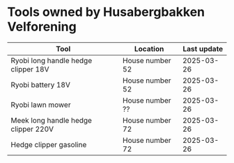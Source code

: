 # Tools owned by Husabergbakken Velforening

| Tool  |  Location  | Last update |
|-------|------------|-------------|
| Ryobi long handle hedge clipper 18V | House number 52 | 2025-03-26 |
| Ryobi battery 18V | House number 52 | 2025-03-26 |
| Ryobi lawn mower | House number ?? | 2025-03-26 |
| Meek long handle hedge clipper 220V | House number 72 | 2025-03-26 |
| Hedge clipper gasoline | House number 72 | 2025-03-26 |
